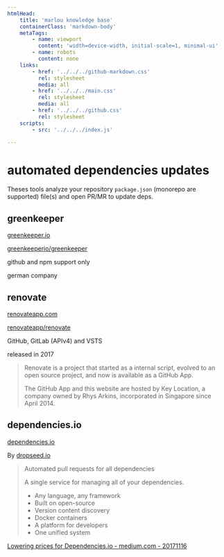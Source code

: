 ```yaml
---
htmlHead:
    title: 'marlou knowledge base' 
    containerClass: 'markdown-body'
    metaTags:
        - name: viewport
          content: 'width=device-width, initial-scale=1, minimal-ui'
        - name: robots
          content: none
    links:
        - href: '../../../github-markdown.css'
          rel: stylesheet
          media: all
        - href: '../../../main.css'
          rel: stylesheet
          media: all
        - href: '../../../github.css'
          rel: stylesheet
    scripts:
        - src: '../../../index.js'

---
```


# automated dependencies updates

Theses tools analyze your repository `package.json` (monorepo are supported) file(s) and open PR/MR to update deps. 

## greenkeeper

[greenkeeper.io](https://greenkeeper.io/)

[greenkeeperio/greenkeeper](https://github.com/greenkeeperio/greenkeeper)

github and npm support only

german company

## renovate

[renovateapp.com](https://renovateapp.com/)

[renovateapp/renovate](https://github.com/renovateapp/renovate)

GitHub, GitLab (APIv4) and VSTS

released in 2017

> 
> Renovate is a project that started as a internal script, evolved to an open source project, and now is available as a GitHub App.
>   
> The GitHub App and this website are hosted by Key Location, a company owned by Rhys Arkins, incorporated in Singapore since April 2014.
>

## dependencies.io

[dependencies.io](https://www.dependencies.io/)

By [dropseed.io](https://www.dropseed.io/)

>
> Automated pull requests for all dependencies
>
> A single service for managing all of your dependencies.
>
> - Any language, any framework
> - Built on open-source
> - Version content discovery
> - Docker containers
> - A platform for developers
> - One unified system
>

[Lowering prices for Dependencies.io - medium.com - 20171116](https://medium.com/dropseedlabs/lowering-prices-for-dependencies-io-a98ed919822c)
